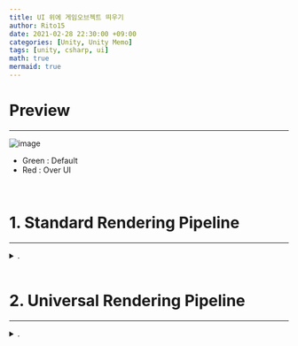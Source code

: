```yaml
---
title: UI 위에 게임오브젝트 띄우기
author: Rito15
date: 2021-02-28 22:30:00 +09:00
categories: [Unity, Unity Memo]
tags: [unity, csharp, ui]
math: true
mermaid: true
---
```


# Preview
---

![image](https://user-images.githubusercontent.com/42164422/109421383-7116f380-7a1a-11eb-95c2-fea9f22aa3ba.png)

- Green : Default
- Red : Over UI

<br>

# 1. Standard Rendering Pipeline
---

<details>
<summary markdown="span"> 
.
</summary>

## [1] 레이어 준비
- [Over UI] 레이어를 만든다.

<br>

## [2] Over UI 카메라 준비
- 카메라를 하나 더 만들고, Audio Listener를 제거한다.

- 메인 카메라와 함께 움직이려면 메인 카메라의 자식으로 둔다.

- Over UI 카메라의 Camera 컴포넌트 설정
  - Clear Flags : `Depth Only`
  - Culling Mask : `Over UI`
  - Depth : `0`

- 메인 카메라의 Camera 컴포넌트 설정
  - Culling Mask에서 `Over UI`만 제외
  - Depth : `-1` (기본값)

<br>

## [3] 캔버스 설정
- Render Mode : `Screen Space - Camera`
- Render Camera : 메인 카메라
- Plane Distance : `0.30001` (메인 카메라의 Near Plane + 0.0001)

<br>

## [4] 대상에 레이어 설정
- UI 위에 띄울 게임오브젝트들에 [Over UI] 레이어를 설정한다.


</details>


<br>

# 2. Universal Rendering Pipeline
---

<details>
<summary markdown="span"> 
.
</summary>

## [1] 레이어 준비
- [Over UI] 레이어를 만든다.

<br>

## [2] Over UI 카메라 준비
- 카메라를 하나 더 만들고, Audio Listener를 제거한다.

- 메인 카메라와 함께 움직이려면 메인 카메라의 자식으로 둔다.

- Over UI 카메라의 Camera 컴포넌트 설정
  - Render Type : `Overlay`
  - Culling Mask : `Over UI`

- 메인 카메라의 Camera 컴포넌트 설정
  - Culling Mask에서 `Over UI`만 제외
  - Stack - Over UI 카메라 추가

<br>

## [3] 캔버스 설정
- Render Mode : `Screen Space - Camera`
- Render Camera : 메인 카메라
- Plane Distance : `0.30001` (메인 카메라의 Near Plane + 0.0001)

<br>

## [4] 대상에 레이어 설정
- UI 위에 띄울 게임오브젝트들에 [Over UI] 레이어를 설정한다.

<br>

## [5] 파티클 버그 해결

- 위처럼 설정할 경우, 파티클이 정상적으로 UI에 가려지지 않는 버그가 발생한다.

- Sorting Layer - [UI] 생성

- Canvas - Sorting Layer - [UI] 설정

</details>